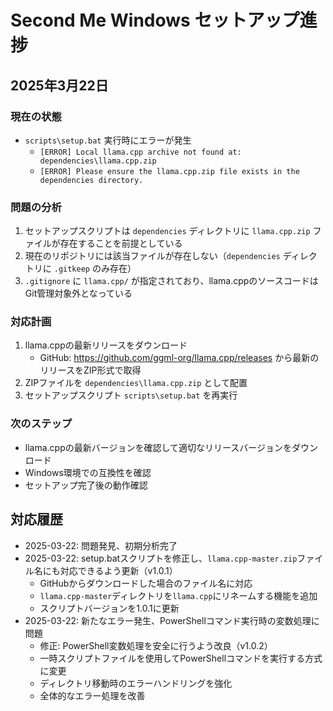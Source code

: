 # Second Me Windows セットアップ進捗

## 2025年3月22日

### 現在の状態
- `scripts\setup.bat` 実行時にエラーが発生
  - `[ERROR] Local llama.cpp archive not found at: dependencies\llama.cpp.zip`
  - `[ERROR] Please ensure the llama.cpp.zip file exists in the dependencies directory.`

### 問題の分析
1. セットアップスクリプトは `dependencies` ディレクトリに `llama.cpp.zip` ファイルが存在することを前提としている
2. 現在のリポジトリには該当ファイルが存在しない（`dependencies` ディレクトリに `.gitkeep` のみ存在）
3. `.gitignore` に `llama.cpp/` が指定されており、llama.cppのソースコードはGit管理対象外となっている

### 対応計画
1. llama.cppの最新リリースをダウンロード
   - GitHub: https://github.com/ggml-org/llama.cpp/releases から最新のリリースをZIP形式で取得
2. ZIPファイルを `dependencies\llama.cpp.zip` として配置
3. セットアップスクリプト `scripts\setup.bat` を再実行

### 次のステップ
- llama.cppの最新バージョンを確認して適切なリリースバージョンをダウンロード
- Windows環境での互換性を確認
- セットアップ完了後の動作確認

## 対応履歴
- 2025-03-22: 問題発見、初期分析完了
- 2025-03-22: setup.batスクリプトを修正し、`llama.cpp-master.zip`ファイル名にも対応できるよう更新（v1.0.1）
  - GitHubからダウンロードした場合のファイル名に対応
  - `llama.cpp-master`ディレクトリを`llama.cpp`にリネームする機能を追加
  - スクリプトバージョンを1.0.1に更新
- 2025-03-22: 新たなエラー発生、PowerShellコマンド実行時の変数処理に問題
  - 修正: PowerShell変数処理を安全に行うよう改良（v1.0.2）
  - 一時スクリプトファイルを使用してPowerShellコマンドを実行する方式に変更
  - ディレクトリ移動時のエラーハンドリングを強化
  - 全体的なエラー処理を改善
